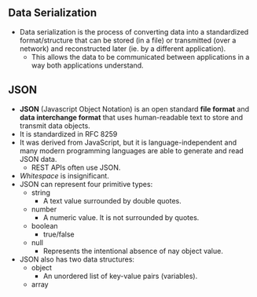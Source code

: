 ## Data Serialization
* Data serialization is the process of converting data into a standardized format/structure that can be stored (in a file) or transmitted (over a network) and reconstructed later (ie. by a different application).
	* This allows the data to be communicated between applications in a way both applications understand.
## JSON
* **JSON** (Javascript Object Notation) is an open standard **file format** and **data interchange format** that uses human-readable text to store and transmit data objects.
* It is standardized in RFC 8259
* It was derived from JavaScript, but it is language-independent and many modern programming languages are able to generate and read JSON data.
	* REST APIs often use JSON.
* *Whitespace* is insignificant.
* JSON can represent four primitive types:
	* string
		* A text value surrounded by double quotes.
	* number
		* A numeric value. It is not surrounded by quotes.
	* boolean 
		* true/false
	* null
		* Represents the intentional absence of nay object value.
* JSON also has two data structures:
	* object
		* An unordered list of key-value pairs (variables).
	* array
